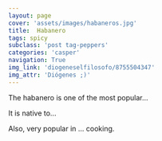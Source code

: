 ```yaml
---
layout: page
cover: 'assets/images/habaneros.jpg'
title:  Habanero
tags: spicy
subclass: 'post tag-peppers'
categories: 'casper'
navigation: True
img_link: 'diogeneselfilosofo/8755504347'
img_attr: 'Diógenes ;)'
---
```

The habanero is one of the most popular...

It is native to...

Also, very popular in ... cooking.